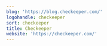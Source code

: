 ```yaml
---
blog: 'https://blog.checkeeper.com/'
logohandle: checkeeper
sort: checkeeper
title: Checkeeper
website: 'https://checkeeper.com/'
---
```

